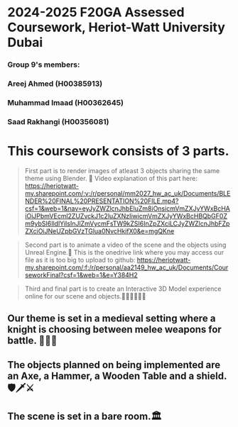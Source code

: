 # 2024-2025 F20GA Assessed Coursework, Heriot-Watt University Dubai

### Group 9's members:
### Areej Ahmed (H00385913)
### Muhammad Imaad (H00362645)
### Saad Rakhangi (H00356081) 

# This coursework consists of 3 parts. 
> First part is to render images of atleast 3 objects sharing the same theme using Blender. 🎨
Video explanation of this part here: 
https://heriotwatt-my.sharepoint.com/:v:/r/personal/mm2027_hw_ac_uk/Documents/BLENDER%20FINAL%20PRESENTATION%20FILE.mp4?csf=1&web=1&nav=eyJyZWZlcnJhbEluZm8iOnsicmVmZXJyYWxBcHAiOiJPbmVEcml2ZUZvckJ1c2luZXNzIiwicmVmZXJyYWxBcHBQbGF0Zm9ybSI6IldlYiIsInJlZmVycmFsTW9kZSI6InZpZXciLCJyZWZlcnJhbFZpZXciOiJNeUZpbGVzTGlua0NvcHkifX0&e=mgQKne

> Second part is to animate a video of the scene and the objects using Unreal Engine.👾
This is the onedrive link where you may access our file as it is too big to upload to github: 
https://heriotwatt-my.sharepoint.com/:f:/r/personal/aa2149_hw_ac_uk/Documents/CourseworkFinal?csf=1&web=1&e=Y384H2

> Third and final part is to create an Interactive 3D Model experience online for our scene and objects.👩🏻‍💻🧑🏻‍💻

## Our theme is set in a **medieval setting** where a knight is choosing between melee weapons for battle. 🏹🏰🤺
## The objects planned on being implemented are an Axe, a Hammer, a Wooden Table and a shield. 🛡️🗡️⚔️
## The scene is set in a bare room.🏛️


